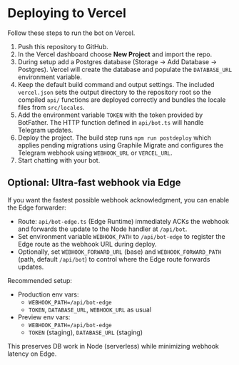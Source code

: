 # Deploying to Vercel

Follow these steps to run the bot on Vercel.

1. Push this repository to GitHub.
2. In the Vercel dashboard choose **New Project** and import the repo.
3. During setup add a Postgres database (Storage -> Add Database -> Postgres). Vercel
   will create the database and populate the `DATABASE_URL` environment variable.
4. Keep the default build command and output settings. The included `vercel.json`
   sets the output directory to the repository root so the compiled `api/` functions
   are deployed correctly and bundles the locale files from `src/locales`.
5. Add the environment variable `TOKEN` with the token provided by BotFather.
   The HTTP function defined in `api/bot.ts` will handle Telegram updates.
6. Deploy the project. The build step runs `npm run postdeploy` which applies pending migrations using Graphile Migrate and configures the Telegram webhook using `WEBHOOK_URL` or `VERCEL_URL`.
7. Start chatting with your bot.

## Optional: Ultra‑fast webhook via Edge

If you want the fastest possible webhook acknowledgment, you can enable the Edge forwarder:

- Route: `api/bot-edge.ts` (Edge Runtime) immediately ACKs the webhook and forwards the update to the Node handler at `/api/bot`.
- Set environment variable `WEBHOOK_PATH` to `/api/bot-edge` to register the Edge route as the webhook URL during deploy.
- Optionally, set `WEBHOOK_FORWARD_URL` (base) and `WEBHOOK_FORWARD_PATH` (path, default `/api/bot`) to control where the Edge route forwards updates.

Recommended setup:

- Production env vars:
  - `WEBHOOK_PATH=/api/bot-edge`
  - `TOKEN`, `DATABASE_URL`, `WEBHOOK_URL` as usual
- Preview env vars:
  - `WEBHOOK_PATH=/api/bot-edge`
  - `TOKEN` (staging), `DATABASE_URL` (staging)

This preserves DB work in Node (serverless) while minimizing webhook latency on Edge.
